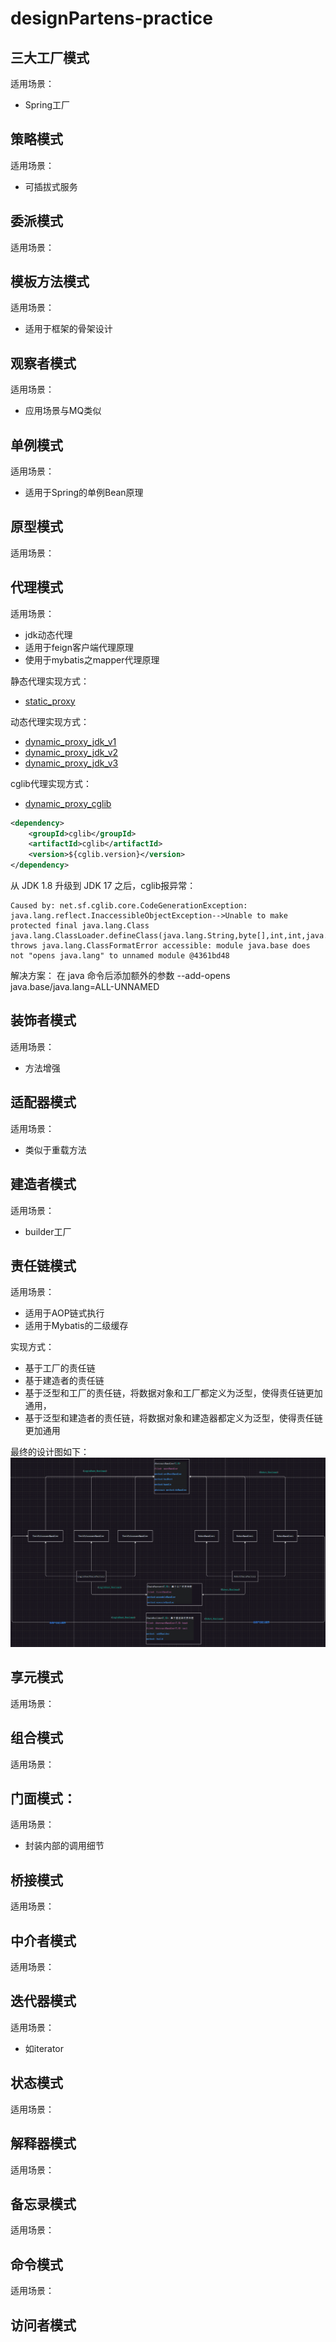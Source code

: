 # designPartens-practice

## 三大工厂模式	
适用场景：
- Spring工厂

## 策略模式
适用场景：
- 可插拔式服务

## 委派模式	
适用场景：

## 模板方法模式
适用场景：
- 适用于框架的骨架设计

## 观察者模式
适用场景：
- 应用场景与MQ类似

## 单例模式
适用场景：
- 适用于Spring的单例Bean原理

## 原型模式	
适用场景：

## 代理模式
适用场景：
- jdk动态代理
- 适用于feign客户端代理原理
- 使用于mybatis之mapper代理原理

静态代理实现方式：
- [static_proxy](src%2Fmain%2Fjava%2Forg%2Flyflexi%2Fproxy%2Fstatic_proxy)

动态代理实现方式：
- [dynamic_proxy_jdk_v1](src/main/java/org/lyflexi/proxy/dynamic_proxy_jdk_v1)
- [dynamic_proxy_jdk_v2](src/main/java/org/lyflexi/proxy/dynamic_proxy_jdk_v2)
- [dynamic_proxy_jdk_v3](src/main/java/org/lyflexi/proxy/dynamic_proxy_jdk_v3)

cglib代理实现方式：
- [dynamic_proxy_cglib](src%2Fmain%2Fjava%2Forg%2Flyflexi%2Fproxy%2Fdynamic_proxy_cglib)
```xml
<dependency>
    <groupId>cglib</groupId>
    <artifactId>cglib</artifactId>
    <version>${cglib.version}</version>
</dependency>
```
从 JDK 1.8 升级到 JDK 17 之后，cglib报异常：
```shell
Caused by: net.sf.cglib.core.CodeGenerationException: 
java.lang.reflect.InaccessibleObjectException-->Unable to make protected final java.lang.Class java.lang.ClassLoader.defineClass(java.lang.String,byte[],int,int,java.security.ProtectionDomain) throws java.lang.ClassFormatError accessible: module java.base does not "opens java.lang" to unnamed module @4361bd48
```
解决方案： 在 java 命令后添加额外的参数 --add-opens java.base/java.lang=ALL-UNNAMED

## 装饰者模式	
适用场景：
- 方法增强

## 适配器模式
适用场景：
- 类似于重载方法

## 建造者模式
适用场景：
- builder工厂

## 责任链模式
适用场景：
- 适用于AOP链式执行
- 适用于Mybatis的二级缓存

实现方式：
- 基于工厂的责任链
- 基于建造者的责任链
- 基于泛型和工厂的责任链，将数据对象和工厂都定义为泛型，使得责任链更加通用，
- 基于泛型和建造者的责任链，将数据对象和建造器都定义为泛型，使得责任链更加通用

最终的设计图如下：
![responsibilityChain.png](pic/responsibilityChain.png)

## 享元模式	
适用场景：

## 组合模式	
适用场景：

## 门面模式：
适用场景：
- 封装内部的调用细节

## 桥接模式	
适用场景：

## 中介者模式	
适用场景：

## 迭代器模式	
适用场景：
- 如iterator

## 状态模式	
适用场景：

## 解释器模式	
适用场景：

## 备忘录模式	
适用场景：

## 命令模式	
适用场景：

## 访问者模式	
